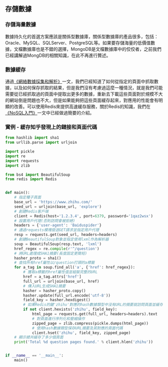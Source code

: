 ## 存儲數據

### 存儲海量數據

數據持久化的首選方案應該是關係型數據庫，關係型數據庫的產品很多，包括：Oracle、MySQL、SQLServer、PostgreSQL等。如果要存儲海量的低價值數據，文檔數據庫也是不錯的選擇，MongoDB是文檔數據庫中的佼佼者，之前我們已經講解過MongDB的相關知識，在此不再進行贅述。

### 數據緩存

通過[《網絡數據採集和解析》](./02.數據採集和解析.md)一文，我們已經知道了如何從指定的頁面中抓取數據，以及如何保存抓取的結果，但是我們沒有考慮過這麼一種情況，就是我們可能需要從已經抓取過的頁面中提取出更多的數據，重新去下載這些頁面對於規模不大的網站倒是問題也不大，但是如果能夠把這些頁面緩存起來，對應用的性能會有明顯的改善。可以使用Redis來提供高速緩存服務，關於Redis的知識，我們在[《NoSQL入門》](../Day36-40/NoSQL入門.md)一文中已經做過簡要的介紹。

### 實例 - 緩存知乎發現上的鏈接和頁面代碼

```Python
from hashlib import sha1
from urllib.parse import urljoin

import pickle
import re
import requests
import zlib

from bs4 import BeautifulSoup
from redis import Redis


def main():
    # 指定種子頁面
    base_url = 'https://www.zhihu.com/'
    seed_url = urljoin(base_url, 'explore')
    # 創建Redis客戶端
    client = Redis(host='1.2.3.4', port=6379, password='1qaz2wsx')
    # 設置用戶代理(否則訪問會被拒絕)
    headers = {'user-agent': 'Baiduspider'}
    # 通過requests模塊發送GET請求並指定用戶代理
    resp = requests.get(seed_url, headers=headers)
    # 創建BeautifulSoup對象並指定使用lxml作為解析器
    soup = BeautifulSoup(resp.text, 'lxml')
    href_regex = re.compile(r'^/question')
    # 將URL處理成SHA1摘要(長度固定更簡短)
    hasher_proto = sha1()
    # 查找所有href屬性以/question打頭的a標籤
    for a_tag in soup.find_all('a', {'href': href_regex}):
        # 獲取a標籤的href屬性值並組裝完整的URL
        href = a_tag.attrs['href']
        full_url = urljoin(base_url, href)
        # 傳入URL生成SHA1摘要
        hasher = hasher_proto.copy()
        hasher.update(full_url.encode('utf-8'))
        field_key = hasher.hexdigest()
        # 如果Redis的鍵'zhihu'對應的hash數據類型中沒有URL的摘要就訪問頁面並緩存
        if not client.hexists('zhihu', field_key):
            html_page = requests.get(full_url, headers=headers).text
            # 對頁面進行序列化和壓縮操作
            zipped_page = zlib.compress(pickle.dumps(html_page))
            # 使用hash數據類型保存URL摘要及其對應的頁面代碼
            client.hset('zhihu', field_key, zipped_page)
    # 顯示總共緩存了多少個頁面
    print('Total %d question pages found.' % client.hlen('zhihu'))


if __name__ == '__main__':
    main()
```



